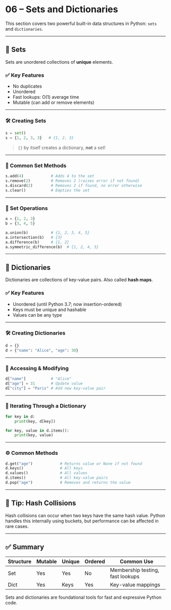 # 06 – Sets and Dictionaries

This section covers two powerful built-in data structures in Python: `sets` and `dictionaries`.

---

## 🔹 Sets

Sets are unordered collections of **unique** elements.

### ✅ Key Features

- No duplicates
- Unordered
- Fast lookups: O(1) average time
- Mutable (can add or remove elements)

---

### 🛠 Creating Sets

```python
s = set()
s = {1, 2, 3, 3}   # {1, 2, 3}
```

> `{}` by itself creates a dictionary, **not** a set!

---

### 🧪 Common Set Methods

```python
s.add(4)            # Adds 4 to the set
s.remove(2)         # Removes 2 (raises error if not found)
s.discard(2)        # Removes 2 if found, no error otherwise
s.clear()           # Empties the set
```

---

### 🔀 Set Operations

```python
a = {1, 2, 3}
b = {3, 4, 5}

a.union(b)          # {1, 2, 3, 4, 5}
a.intersection(b)   # {3}
a.difference(b)     # {1, 2}
a.symmetric_difference(b)  # {1, 2, 4, 5}
```

---

## 🔸 Dictionaries

Dictionaries are collections of key-value pairs. Also called **hash maps**.

### ✅ Key Features

- Unordered (until Python 3.7; now insertion-ordered)
- Keys must be unique and hashable
- Values can be any type

---

### 🛠 Creating Dictionaries

```python
d = {}
d = {"name": "Alice", "age": 30}
```

---

### 🧪 Accessing & Modifying

```python
d["name"]           # "Alice"
d["age"] = 31       # Update value
d["city"] = "Paris" # Add new key-value pair
```

---

### 🔄 Iterating Through a Dictionary

```python
for key in d:
    print(key, d[key])

for key, value in d.items():
    print(key, value)
```

---

### ⚙️ Common Methods

```python
d.get("age")            # Returns value or None if not found
d.keys()                # All keys
d.values()              # All values
d.items()               # All key-value pairs
d.pop("age")            # Removes and returns the value
```

---

## 🧠 Tip: Hash Collisions

Hash collisions can occur when two keys have the same hash value. Python handles this internally using buckets, but performance can be affected in rare cases.

---

## ✅ Summary

| Structure | Mutable | Unique | Ordered | Common Use           |
|-----------|---------|--------|---------|-----------------------|
| Set       | Yes     | Yes    | No      | Membership testing, fast lookups |
| Dict      | Yes     | Keys   | Yes     | Key-value mappings    |

Sets and dictionaries are foundational tools for fast and expressive Python code.
